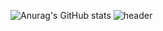 

<!--
**HyeonJuun/HyeonJuun** is a ✨ _special_ ✨ repository because its `README.md` (this file) appears on your GitHub profile.

Here are some ideas to get you started:

- 🔭 I’m currently working on ...
- 🌱 I’m currently learning ...
- 👯 I’m looking to collaborate on ...
- 🤔 I’m looking for help with ...
- 💬 Ask me about ...
- 📫 How to reach me: ...
- 😄 Pronouns: ...
- ⚡ Fun fact: ...
-->
![Anurag's GitHub stats](https://github-readme-stats.vercel.app/api?username=HyeonJuun&show_icons=true&theme=radical)
![header](https://capsule-render.vercel.app/api?type=Soft&color=auto&height=300&section=header&text=capsule%20render&fontSize=90)
